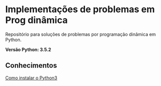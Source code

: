 # Implementações de problemas em Prog dinâmica

Repositório para soluções de problemas por programação dinâmica em Python.

**Versão Python: 3.5.2**

## Conhecimentos

[Como instalar o Python3](https://phoenixnap.com/kb/how-to-install-python-3-ubuntu)
